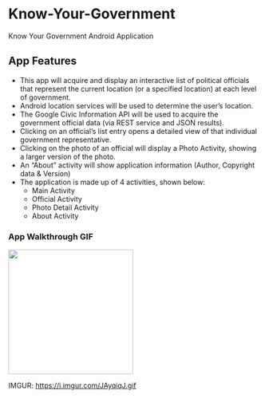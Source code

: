 # Know-Your-Government
Know Your Government Android Application

## App Features
* This app will acquire and display an interactive list of political officials that represent the current location (or a specified location) at each level of government.
* Android location services will be used to determine the user’s location.
* The Google Civic Information API will be used to acquire the government official data (via REST service and JSON results).
* Clicking on an official’s list entry opens a detailed view of that individual government representative.
* Clicking on the photo of an official will display a Photo Activity, showing a larger version of the photo.
* An “About” activity will show application information (Author, Copyright data & Version)
* The application is made up of 4 activities, shown below:
    * Main Activity
    * Official Activity
    * Photo Detail Activity
    * About Activity


### App Walkthrough GIF
<img src="https://i.imgur.com/JAyqiqJ.gif" width=250><br>

IMGUR: https://i.imgur.com/JAyqiqJ.gif